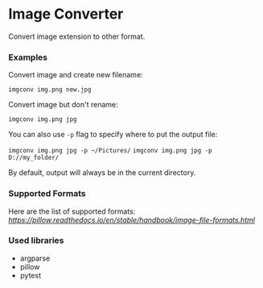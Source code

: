 # Image Converter
Convert image extension to other format.

### Examples
Convert image and create new filename:

`imgconv img.png new.jpg`

Convert image but don't rename:

`imgconv img.png jpg`

You can also use `-p` flag to specify where to put the output file:

`imgconv img.png jpg -p ~/Pictures/`
`imgconv img.png jpg -p D://my_folder/`

By default, output will always be in the current directory.

### Supported Formats
Here are the list of supported formats:
*https://pillow.readthedocs.io/en/stable/handbook/image-file-formats.html*

### Used libraries
- argparse
- pillow
- pytest
